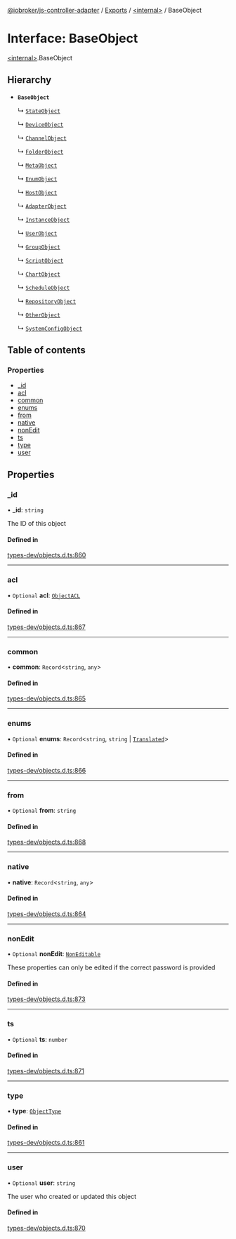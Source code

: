[@iobroker/js-controller-adapter](../README.md) / [Exports](../modules.md) / [\<internal\>](../modules/internal_.md) / BaseObject

# Interface: BaseObject

[\<internal\>](../modules/internal_.md).BaseObject

## Hierarchy

- **`BaseObject`**

  ↳ [`StateObject`](internal_.StateObject.md)

  ↳ [`DeviceObject`](internal_.DeviceObject.md)

  ↳ [`ChannelObject`](internal_.ChannelObject.md)

  ↳ [`FolderObject`](internal_.FolderObject.md)

  ↳ [`MetaObject`](internal_.MetaObject.md)

  ↳ [`EnumObject`](internal_.EnumObject.md)

  ↳ [`HostObject`](internal_.HostObject.md)

  ↳ [`AdapterObject`](internal_.AdapterObject.md)

  ↳ [`InstanceObject`](internal_.InstanceObject.md)

  ↳ [`UserObject`](internal_.UserObject.md)

  ↳ [`GroupObject`](internal_.GroupObject.md)

  ↳ [`ScriptObject`](internal_.ScriptObject.md)

  ↳ [`ChartObject`](internal_.ChartObject.md)

  ↳ [`ScheduleObject`](internal_.ScheduleObject.md)

  ↳ [`RepositoryObject`](internal_.RepositoryObject.md)

  ↳ [`OtherObject`](internal_.OtherObject.md)

  ↳ [`SystemConfigObject`](internal_.SystemConfigObject.md)

## Table of contents

### Properties

- [\_id](internal_.BaseObject.md#_id)
- [acl](internal_.BaseObject.md#acl)
- [common](internal_.BaseObject.md#common)
- [enums](internal_.BaseObject.md#enums)
- [from](internal_.BaseObject.md#from)
- [native](internal_.BaseObject.md#native)
- [nonEdit](internal_.BaseObject.md#nonedit)
- [ts](internal_.BaseObject.md#ts)
- [type](internal_.BaseObject.md#type)
- [user](internal_.BaseObject.md#user)

## Properties

### \_id

• **\_id**: `string`

The ID of this object

#### Defined in

[types-dev/objects.d.ts:860](https://github.com/ioBroker/ioBroker.js-controller/blob/34e3febb44c91492104ab37fef1775198d5dc796/packages/types-dev/objects.d.ts#L860)

___

### acl

• `Optional` **acl**: [`ObjectACL`](internal_.ObjectACL.md)

#### Defined in

[types-dev/objects.d.ts:867](https://github.com/ioBroker/ioBroker.js-controller/blob/34e3febb44c91492104ab37fef1775198d5dc796/packages/types-dev/objects.d.ts#L867)

___

### common

• **common**: `Record`\<`string`, `any`\>

#### Defined in

[types-dev/objects.d.ts:865](https://github.com/ioBroker/ioBroker.js-controller/blob/34e3febb44c91492104ab37fef1775198d5dc796/packages/types-dev/objects.d.ts#L865)

___

### enums

• `Optional` **enums**: `Record`\<`string`, `string` \| [`Translated`](../modules/internal_.md#translated)\>

#### Defined in

[types-dev/objects.d.ts:866](https://github.com/ioBroker/ioBroker.js-controller/blob/34e3febb44c91492104ab37fef1775198d5dc796/packages/types-dev/objects.d.ts#L866)

___

### from

• `Optional` **from**: `string`

#### Defined in

[types-dev/objects.d.ts:868](https://github.com/ioBroker/ioBroker.js-controller/blob/34e3febb44c91492104ab37fef1775198d5dc796/packages/types-dev/objects.d.ts#L868)

___

### native

• **native**: `Record`\<`string`, `any`\>

#### Defined in

[types-dev/objects.d.ts:864](https://github.com/ioBroker/ioBroker.js-controller/blob/34e3febb44c91492104ab37fef1775198d5dc796/packages/types-dev/objects.d.ts#L864)

___

### nonEdit

• `Optional` **nonEdit**: [`NonEditable`](internal_.NonEditable.md)

These properties can only be edited if the correct password is provided

#### Defined in

[types-dev/objects.d.ts:873](https://github.com/ioBroker/ioBroker.js-controller/blob/34e3febb44c91492104ab37fef1775198d5dc796/packages/types-dev/objects.d.ts#L873)

___

### ts

• `Optional` **ts**: `number`

#### Defined in

[types-dev/objects.d.ts:871](https://github.com/ioBroker/ioBroker.js-controller/blob/34e3febb44c91492104ab37fef1775198d5dc796/packages/types-dev/objects.d.ts#L871)

___

### type

• **type**: [`ObjectType`](../modules/internal_.md#objecttype)

#### Defined in

[types-dev/objects.d.ts:861](https://github.com/ioBroker/ioBroker.js-controller/blob/34e3febb44c91492104ab37fef1775198d5dc796/packages/types-dev/objects.d.ts#L861)

___

### user

• `Optional` **user**: `string`

The user who created or updated this object

#### Defined in

[types-dev/objects.d.ts:870](https://github.com/ioBroker/ioBroker.js-controller/blob/34e3febb44c91492104ab37fef1775198d5dc796/packages/types-dev/objects.d.ts#L870)
